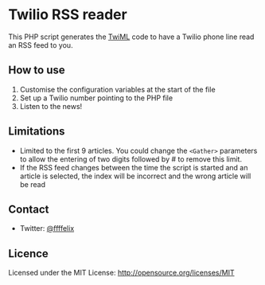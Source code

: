 Twilio RSS reader
=================

This PHP script generates the [TwiML](https://www.twilio.com/docs/api/twiml) code to have a Twilio phone line read an RSS feed to you.

## How to use
1. Customise the configuration variables at the start of the file
2. Set up a Twilio number pointing to the PHP file
3. Listen to the news!

## Limitations
* Limited to the first 9 articles. You could change the `<Gather>` parameters to allow the entering of two digits followed by # to remove this limit.
* If the RSS feed changes between the time the script is started and an article is selected, the index will be incorrect and the wrong article will be read

## Contact
* Twitter: [@ffffelix](https://twitter.com/ffffelix)

## Licence
Licensed under the MIT License: http://opensource.org/licenses/MIT